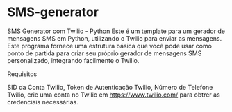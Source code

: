 # SMS-generator

SMS Generator com Twilio - Python
Este é um template para um gerador de mensagens SMS em Python, utilizando o Twilio para enviar as mensagens. Este programa fornece uma estrutura básica que você pode usar como ponto de partida para criar seu próprio gerador de mensagens SMS personalizado, integrando facilmente o Twilio.

Requisitos

SID da Conta Twilio, 
Token de Autenticação Twilio, 
Número de Telefone Twilio, 
crie uma conta no Twilio em https://www.twilio.com/ para obtrer as credenciais necessárias.

